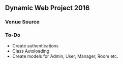 ## Dynamic Web Project 2016

### Venue Source

### To-Do

- Create authentications
- Class Autoloading
- Create models for Admin, User, Manager, Room etc.
